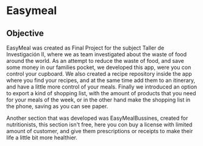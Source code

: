 # Easymeal

## Objective
EasyMeal was created as Final Project for the subject Taller de Investigación II, where we as team investigated about the waste of food around the world. As an attempt to reduce the waste of food, and save some money in our families pocket, we developed this app, were you con control your cupboard. 
We also created a recipe repository inside the app where you find your recipes, and at the same time add them to an itinerary, and have a little more control of your meals.
Finally we introduced an option to export a kind of shopping list, with the amount of products that you need for your meals of the week, or in the other hand make the shopping list in the phone, saving as you can see paper.

Another section that was developed was EasyMealBussines, created for nutritionists, this section isn't free, here you con buy a license with limited amount of customer, and give them prescriptions or receipts to make their life a little bit more healthier.
